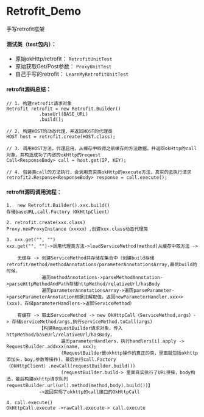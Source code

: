 # Retrofit_Demo

手写retrofit框架

#### 测试类（test包内）： 

- 原始okHttp/retrofit： `RetrofitUnitTest`
- 原始获取Get/Post参数： `ProxyUnitTest`
- 自己手写的retrofit： `LearnMyRetrofitUnitTest`

#### retrofit源码总结： 
    
    // 1. 构建retrofit请求对象
    Retrofit retrofit = new Retrofit.Builder()
                .baseUrl(BASE_URL)
                .build();
                
    // 2. 构建HOST的动态代理，并返回HOST的代理类
    HOST host = retrofit.create(HOST.class);
    
    // 3. 调用HOST方法，代理启用，从缓存中取得之前缓存的方法数据，并返回okHttp的call对象，并构造成功了内部的okHttp的request
    Call<ResponseBody> call = host.get(IP, KEY);
    
    // 4. 包装类call的方法执行，会调用真实类okHttp的execute方法，真实的去执行请求
    retrofit2.Response<ResponseBody> response = call.execute();
    
#### retrofit源码调用流程：

    1.  new Retrofit.Builder().xxx.build()
	存储baseURL,call.Factory（OkHttpClient）
	
    2. retrofit.create(xxx.class)
	Proxy.newProxyInstance（xxxxx）,创建xxx.class动态代理类
	
    3. xxx.get("", "")
	xxx.get("", "")->调用代理类方法->loadServiceMethod(method)从缓存中取方法 -> 
	
        无缓存 -> 创建ServiceMethod并存储在集合中（创建build存储retrofit/method/methodAnnotations/parameterAnnotationsArray,最后build的时候，
                 遍历methodAnnotations->parseMethodAnnotation->parseHttpMethodAndPath存储httpMethod/relativeUrl/hasBody
                 遍历parameterAnnotationsArray->遍历parseParameter->parseParameterAnnotation根据注解取值，返回newParameterHandler.xxx<>(xxx)，存储parameterHandlers->返回ServiceMethod）
	
        有缓存 -> 取出ServiceMethod -> new OkHttpCall（ServiceMethod,args）-> 存储serviceMethod/args,执行serviceMethod.toCall(args)
                【构建RequestBuilder请求对象，传入httpMethod/baseUrl/relativeUrl/hasBody，
                        遍历parameterHandlers，执行handlers[i].apply -> RequestBuilder.addxxx(name, xxx);
                        (RequestBuilder是okhttp操作的真正的类，里面就包括okhttp添加头，boy,参数等操作)，最后执行call.Factory（OkHttpClient）.newCall(requestBuilder.build())
                        (requestBuilder.build-> 里面真实执行了URL拼接，body构造，最后构建okhttp请求队列requestBuilder.url(url).method(method,body).build())】
                ->返回实现了okhttp的call接口的OkHttpCall
	
    4. call.execute()
	OkHttpCall.execute ->rawCall.execute-> call.execute
 
